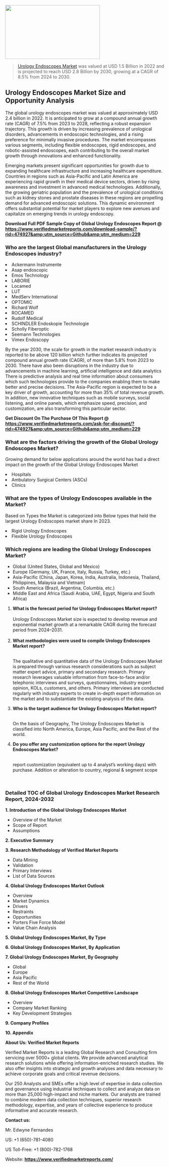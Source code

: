 <img src="https://ffe5etoiles.com/wp-content/uploads/2024/12/MST1-300x171.png" alt="" width="300" height="171" class="alignnone size-medium wp-image-20088" /><blockquote><p><p><a href="https://www.verifiedmarketreports.com/download-sample/?rid=474927&utm_source=Github&utm_medium=229" target="_blank">Urology Endoscopes Market</a> was valued at USD 1.5 Billion in 2022 and is projected to reach USD 2.8 Billion by 2030, growing at a CAGR of 8.5% from 2024 to 2030.</p></blockquote><p><h2>Urology Endoscopes Market Size and Opportunity Analysis</h2> <p>The global urology endoscopes market was valued at approximately USD 2.4 billion in 2022. It is anticipated to grow at a compound annual growth rate (CAGR) of 7.5% from 2023 to 2028, reflecting a robust expansion trajectory. This growth is driven by increasing prevalence of urological disorders, advancements in endoscopic technologies, and a rising preference for minimally invasive procedures. The market encompasses various segments, including flexible endoscopes, rigid endoscopes, and robotic-assisted endoscopes, each contributing to the overall market growth through innovations and enhanced functionality.</p> <p>Emerging markets present significant opportunities for growth due to expanding healthcare infrastructure and increasing healthcare expenditure. Countries in regions such as Asia-Pacific and Latin America are experiencing rapid growth in their medical device sectors, driven by rising awareness and investment in advanced medical technologies. Additionally, the growing geriatric population and the prevalence of urological conditions such as kidney stones and prostate diseases in these regions are propelling demand for advanced endoscopic solutions. This dynamic environment offers substantial potential for market players to explore new avenues and capitalize on emerging trends in urology endoscopy.</p> </p><p class=""><strong>Download Full PDF Sample Copy of Global Urology Endoscopes Report @ <a href="https://www.verifiedmarketreports.com/download-sample/?rid=474927&amp;utm_source=Github&amp;utm_medium=229" target="_blank">https://www.verifiedmarketreports.com/download-sample/?rid=474927&amp;utm_source=Github&amp;utm_medium=229</a></strong></p><h3 id="" class="">Who are the largest Global manufacturers in the Urology Endoscopes industry?</h3><p><li>Ackermann Instrumente</li><li> Asap endoscopic</li><li> Emos Technology</li><li> LABORIE</li><li> Locamed</li><li> LUT</li><li> MedServ International</li><li> OPTOMIC</li><li> Richard Wolf</li><li> ROCAMED</li><li> Rudolf Medical</li><li> SCHINDLER Endoskopie Technologie</li><li> Scholly Fiberoptic</li><li> Seemann Technologies</li><li> Vimex Endoscopy</li></p><div class=""><div class="" dir="" data-message-author-role="" data-message-id="" data-message-model-slug=""><div class=""><div class=""><div class=""><div class="" dir="" data-message-author-role="" data-message-id="" data-message-model-slug=""><div class=""><div class=""><p>By the year 2030, the scale for growth in the market research industry is reported to be above 120 billion which further indicates its projected compound annual growth rate (CAGR), of more than 5.8% from 2023 to 2030. There have also been disruptions in the industry due to advancements in machine learning, artificial intelligence and data analytics There is predictive analysis and real time information about consumers which such technologies provide to the companies enabling them to make better and precise decisions. The Asia-Pacific region is expected to be a key driver of growth, accounting for more than 35% of total revenue growth. In addition, new innovative techniques such as mobile surveys, social listening, and online panels, which emphasize speed, precision, and customization, are also transforming this particular sector.</p><p><strong>Get Discount On The Purchase Of This Report @&nbsp; <a href="https://www.verifiedmarketreports.com/ask-for-discount/?rid=474927&amp;utm_source=Github&amp;utm_medium=229" target="_blank">https://www.verifiedmarketreports.com/ask-for-discount/?rid=474927&amp;utm_source=Github&amp;utm_medium=229</a></strong></p></div></div></div></div></div></div></div></div><h3 id="" class="">What are the factors driving the growth of the Global Urology Endoscopes Market?</h3><p id="" class="">Growing demand for below applications around the world has had a direct impact on the growth of the Global Urology Endoscopes Market</p><p id="" class=""><li>Hospitals</li><li> Ambulatory Surgical Centers (ASCs)</li><li> Clinics</li></p><h3 id="" class="">What are the types of Urology Endoscopes available in the Market?</h3><p id="" class="">Based on Types the Market is categorized into Below types that held the largest Urology Endoscopes market share In 2023.</p><p id="" class=""><li>Rigid Urology Endoscopes</li><li> Flexible Urology Endoscopes</li></p><h3 id="" class="">Which regions are leading the Global Urology Endoscopes Market?</h3><ul><li>Global (United States, Global and Mexico)</li><li>Europe (Germany, UK, France, Italy, Russia, Turkey, etc.)</li><li>Asia-Pacific (China, Japan, Korea, India, Australia, Indonesia, Thailand, Philippines, Malaysia and Vietnam)</li><li>South America (Brazil, Argentina, Columbia, etc.)</li><li>Middle East and Africa (Saudi Arabia, UAE, Egypt, Nigeria and South Africa)</li></ul><p><ol><li><strong>What is the forecast period for Urology Endoscopes Market report?<br /></strong><br /><span data-sheets-root="1" data-sheets-value="{&quot;1&quot;:2,&quot;2&quot;:&quot;XXXX size is expected to develop revenue and exponential market growth at a remarkable CAGR during the forecast period from 2024&ndash;2030.&quot;}" data-sheets-userformat="{&quot;2&quot;:12674,&quot;4&quot;:{&quot;1&quot;:2,&quot;2&quot;:16776960},&quot;10&quot;:2,&quot;11&quot;:0,&quot;15&quot;:&quot;Arial&quot;,&quot;16&quot;:12}">Urology Endoscopes Market size is expected to develop revenue and exponential market growth at a remarkable CAGR during the forecast period from 2024&ndash;2031.</span><br /><br /></li><li><strong>What methodologies were used to compile Urology Endoscopes Market report?<br /><br /></strong><p>The qualitative and quantitative data of the&nbsp;Urology Endoscopes Market is prepared through various research considerations such as subject matter expert advice, primary and secondary research. Primary research leverages valuable information from face-to-face and/or telephonic interviews and surveys, questionnaires, industry expert opinion, KOLs, customers, and others. Primary interviews are conducted regularly with industry experts to create in-depth expert information on the market and to substantiate the existing analysis of the data.&nbsp;</p></li><li><strong>Who is the target audience for Urology Endoscopes Market report?<br /><br /></strong><p>On the basis of Geography, The&nbsp;Urology Endoscopes Market is classified into North America, Europe, Asia Pacific, and the Rest of the world.</p></li><li><strong>Do you offer any customization options for the report Urology Endoscopes Market?<br /><br /></strong><p>report customization (equivalent up to 4 analyst&rsquo;s working days) with purchase. Addition or alteration to country, regional &amp; segment scope</p><p>&nbsp;</p></li></ol></p><h3 id="" class="">Detailed TOC of Global Urology Endoscopes Market Research Report, 2024-2032</h3><p id="" class=""><strong>1. Introduction of the Global Urology Endoscopes Market</strong></p><ul><li>Overview of the Market</li><li>Scope of Report</li><li>Assumptions</li></ul><p id="" class=""><strong>2. Executive Summary</strong></p><p id="" class=""><strong>3. Research Methodology of&nbsp;Verified Market Reports</strong></p><ul><li>Data Mining</li><li>Validation</li><li>Primary Interviews</li><li>List of Data Sources</li></ul><p id="" class=""><strong>4. Global Urology Endoscopes Market Outlook</strong></p><ul><li>Overview</li><li>Market Dynamics</li><li>Drivers</li><li>Restraints</li><li>Opportunities</li><li>Porters Five Force Model</li><li>Value Chain Analysis</li></ul><p id="" class=""><strong>5. Global Urology Endoscopes Market, By&nbsp;Type</strong></p><p id="" class=""><strong>6. Global Urology Endoscopes Market, By Application</strong></p><p id="" class=""><strong>7. Global Urology Endoscopes Market, By Geography</strong></p><ul><li>Global</li><li>Europe</li><li>Asia Pacific</li><li>Rest of the World</li></ul><p id="" class=""><strong>8. Global Urology Endoscopes Market Competitive Landscape</strong></p><ul><li>Overview</li><li>Company Market Ranking</li><li>Key Development Strategies</li></ul><p id="" class=""><strong>9. Company Profiles</strong></p><p id="" class=""><strong>10. Appendix</strong></p><p id="" class=""><strong>About Us: Verified Market Reports</strong></p><p id="" class="">Verified Market Reports is a leading Global Research and Consulting firm servicing over 5000+ global clients. We provide advanced analytical research solutions while offering information-enriched research studies. We also offer insights into strategic and growth analyses and data necessary to achieve corporate goals and critical revenue decisions.</p><p id="" class="">Our 250 Analysts and SMEs offer a high level of expertise in data collection and governance using industrial techniques to collect and analyze data on more than 25,000 high-impact and niche markets. Our analysts are trained to combine modern data collection techniques, superior research methodology, expertise, and years of collective experience to produce informative and accurate research.</p><p id="" class=""><strong>Contact us:</strong></p><p id="" class="">Mr. Edwyne Fernandes</p><p id="" class="">US: +1 (650)-781-4080</p><p id="" class="">US Toll-Free: +1 (800)-782-1768</p><p id="" class="">Website: <a target="" data-test-app-aware-link=""><strong>https://www.verifiedmarketreports.com/</strong></a></p>

